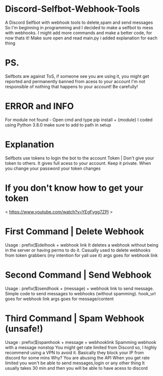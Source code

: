# Discord-Selfbot-Webhook-Tools
A Discord Selfbot with webhook tools to delete,spam and send messages
So I'm beginning in programming and I decided to make a selfbot to mess with webhooks.
I might add more commands and make a better code, for now thats it!
Make sure open and read main.py i added explanation for each thing

# PS.
Selfbots are against ToS, if someone see you are using it, you might get reported and 
permanently banned from acess to your account
I'm not responsible of nothing that happens to your account! 
Be carefully!

# ERROR and INFO
For module not found - Open cmd and type pip install + {module}
I coded using Python 3.8.0 make sure to add to path in setup

# Explanation
Selfbots use tokens to login the bot to the account
 Token | Don't give your token to others. It gives full acess to your account. 
 Keep it private. When you change your password your token changes

# If you don't know how to get your token 
< https://www.youtube.com/watch?v=YEgFvgg7ZPI >


# First Command  | Delete Webhook
Usage : prefix($)delhook + webhook link
It deletes a webhook without being in the server or having perms to do it.
Casually used to delete webhooks from token grabbers (my intention for yall use it)
args goes for webhook link

# Second Command | Send Webhook
Usage : prefix($)sendhook + (message) + webhook link to send message.
Simple code to send messages to webhooks (without spamming).
hook_url goes for webhook link
args goes for message/content

# Third Command | Spam Webhook (unsafe!)
Usage : prefix($)spamhook + message + webhooklink
Spamming webhook with a message nonstop
You might get rate limited from Discord so, I highly recommend using a VPN to avoid it.
Basically they block your IP from discord for some mins 
Why? You are abusing the API 
When you get rate limited you won't be able to send messages,login or any other thing
It usually takes 30 min and then you will be able to have acess to discord
